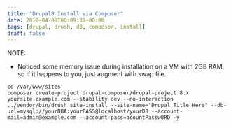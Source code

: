 ```yaml
---
title: "Drupal8 Install via Composer"
date: 2018-04-09T00:09:39+08:00
tags: [drupal, drush, d8, composer, install]
draft: false
---
```


NOTE: 

* Noticed some memory issue during installation on a VM with 2GB RAM, so if it happens to you, just augment with swap file.

```
cd /var/www/sites
composer create-project drupal-composer/drupal-project:8.x yoursite.example.com --stability dev --no-interaction
../vendor/bin/drush site-install --site-name="Drupal Title Here" --db-url=mysql://yourDBA:yourPASS@localhost/yourDB --account-mail=admin@example.com --account-pass=acountPassw0RD -y
```
